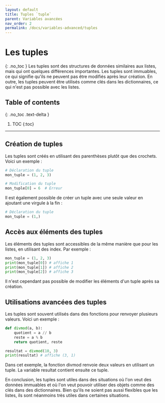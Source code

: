 ```yaml
---
layout: default
title: Tuples `tuple`
parent: Variables avancées
nav_order: 2
permalink: /docs/variables-advanced/tuples
---
```


# Les tuples
{: .no_toc }
Les tuples sont des structures de données similaires aux listes, mais qui ont quelques différences importantes. Les tuples sont immuables, ce qui signifie qu'ils ne peuvent pas être modifiés après leur création. En outre, les tuples peuvent être utilisés comme clés dans les dictionnaires, ce qui n'est pas possible avec les listes.

## Table of contents
{: .no_toc .text-delta }

1. TOC
{:toc}

---

## Création de tuples
Les tuples sont créés en utilisant des parenthèses plutôt que des crochets. Voici un exemple :
```python
# Déclaration du tuple
mon_tuple = (1, 2, 3)

# Modification du tuple
mon_tuple[0] = 6  # Erreur
```

Il est également possible de créer un tuple avec une seule valeur en ajoutant une virgule à la fin :
```python
# Déclaration du tuple
mon_tuple = (1,)
```

## Accès aux éléments des tuples
Les éléments des tuples sont accessibles de la même manière que pour les listes, en utilisant des index. Par exemple :
```python
mon_tuple = (1, 2, 3)
print(mon_tuple[0]) # affiche 1
print(mon_tuple[1]) # affiche 2
print(mon_tuple[2]) # affiche 3
```

Il n'est cependant pas possible de modifier les éléments d'un tuple après sa création.

## Utilisations avancées des tuples
Les tuples sont souvent utilisés dans des fonctions pour renvoyer plusieurs valeurs. Voici un exemple :
```python
def divmod(a, b):
    quotient = a // b
    reste = a % b
    return quotient, reste

resultat = divmod(10, 3)
print(resultat) # affiche (3, 1)
```

Dans cet exemple, la fonction divmod renvoie deux valeurs en utilisant un tuple. La variable resultat contient ensuite ce tuple.

En conclusion, les tuples sont utiles dans des situations où l'on veut des données immuables et où l'on veut pouvoir utiliser des objets comme des clés dans des dictionnaires. Bien qu'ils ne soient pas aussi flexibles que les listes, ils sont néanmoins très utiles dans certaines situations.
